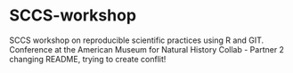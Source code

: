 # SCCS-workshop
SCCS workshop on reproducible scientific practices using R and GIT.
Conference at the American Museum for Natural History
Collab - Partner 2 changing README, trying to create conflit!